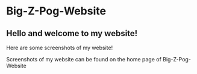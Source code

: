 # Big-Z-Pog-Website 
## Hello and welcome to my website!

Here are some screenshots of my website!

Screenshots of my website can be found on the home page of Big-Z-Pog-Website

